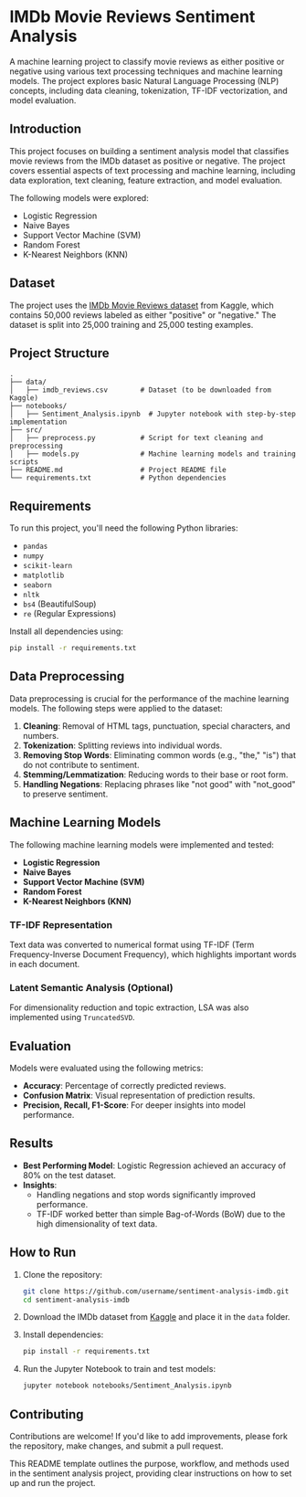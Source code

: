 
# IMDb Movie Reviews Sentiment Analysis

A machine learning project to classify movie reviews as either positive or negative using various text processing techniques and machine learning models. The project explores basic Natural Language Processing (NLP) concepts, including data cleaning, tokenization, TF-IDF vectorization, and model evaluation.


## Introduction

This project focuses on building a sentiment analysis model that classifies movie reviews from the IMDb dataset as positive or negative. The project covers essential aspects of text processing and machine learning, including data exploration, text cleaning, feature extraction, and model evaluation. 

The following models were explored:
- Logistic Regression
- Naive Bayes
- Support Vector Machine (SVM)
- Random Forest
- K-Nearest Neighbors (KNN)

## Dataset

The project uses the [IMDb Movie Reviews dataset](https://www.kaggle.com/datasets/lakshmi25npathi/imdb-dataset-of-50k-movie-reviews) from Kaggle, which contains 50,000 reviews labeled as either "positive" or "negative." The dataset is split into 25,000 training and 25,000 testing examples.

## Project Structure

```
.
├── data/
│   ├── imdb_reviews.csv        # Dataset (to be downloaded from Kaggle)
├── notebooks/
│   ├── Sentiment_Analysis.ipynb  # Jupyter notebook with step-by-step implementation
├── src/
│   ├── preprocess.py           # Script for text cleaning and preprocessing
│   ├── models.py               # Machine learning models and training scripts
├── README.md                   # Project README file
└── requirements.txt            # Python dependencies
```

## Requirements

To run this project, you'll need the following Python libraries:
- `pandas`
- `numpy`
- `scikit-learn`
- `matplotlib`
- `seaborn`
- `nltk`
- `bs4` (BeautifulSoup)
- `re` (Regular Expressions)

Install all dependencies using:

```bash
pip install -r requirements.txt
```

## Data Preprocessing

Data preprocessing is crucial for the performance of the machine learning models. The following steps were applied to the dataset:
1. **Cleaning**: Removal of HTML tags, punctuation, special characters, and numbers.
2. **Tokenization**: Splitting reviews into individual words.
3. **Removing Stop Words**: Eliminating common words (e.g., "the," "is") that do not contribute to sentiment.
4. **Stemming/Lemmatization**: Reducing words to their base or root form.
5. **Handling Negations**: Replacing phrases like "not good" with "not_good" to preserve sentiment.

## Machine Learning Models

The following machine learning models were implemented and tested:
- **Logistic Regression**
- **Naive Bayes**
- **Support Vector Machine (SVM)**
- **Random Forest**
- **K-Nearest Neighbors (KNN)**

### TF-IDF Representation

Text data was converted to numerical format using TF-IDF (Term Frequency-Inverse Document Frequency), which highlights important words in each document.

### Latent Semantic Analysis (Optional)

For dimensionality reduction and topic extraction, LSA was also implemented using `TruncatedSVD`.

## Evaluation

Models were evaluated using the following metrics:
- **Accuracy**: Percentage of correctly predicted reviews.
- **Confusion Matrix**: Visual representation of prediction results.
- **Precision, Recall, F1-Score**: For deeper insights into model performance.

## Results

- **Best Performing Model**: Logistic Regression achieved an accuracy of 80% on the test dataset.
- **Insights**:
  - Handling negations and stop words significantly improved performance.
  - TF-IDF worked better than simple Bag-of-Words (BoW) due to the high dimensionality of text data.

## How to Run

1. Clone the repository:
    ```bash
    git clone https://github.com/username/sentiment-analysis-imdb.git
    cd sentiment-analysis-imdb
    ```
2. Download the IMDb dataset from [Kaggle](https://www.kaggle.com/datasets/lakshmi25npathi/imdb-dataset-of-50k-movie-reviews) and place it in the `data` folder.

3. Install dependencies:
    ```bash
    pip install -r requirements.txt
    ```

4. Run the Jupyter Notebook to train and test models:
    ```bash
    jupyter notebook notebooks/Sentiment_Analysis.ipynb
    ```

## Contributing

Contributions are welcome! If you'd like to add improvements, please fork the repository, make changes, and submit a pull request.

This README template outlines the purpose, workflow, and methods used in the sentiment analysis project, providing clear instructions on how to set up and run the project.

